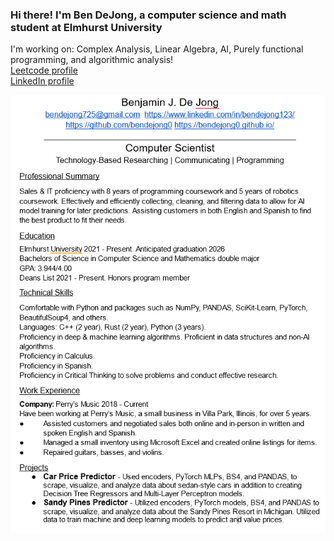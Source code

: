 ### Hi there! I'm Ben DeJong, a computer science and math student at Elmhurst University

I'm working on: Complex Analysis, Linear Algebra, AI, Purely functional programming, and algorithmic analysis!  
[Leetcode profile](https://leetcode.com/bendejong0/)  
[LinkedIn profile](https://www.linkedin.com/in/bendejong123/)  

![Resume](https://github.com/bendejong0/bendejong0/blob/main/Screenshot%202024-08-24%20235523.png)
